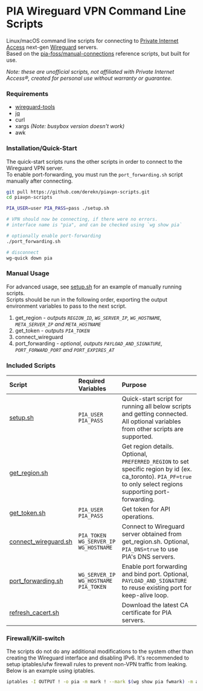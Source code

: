 PIA Wireguard VPN Command Line Scripts
======================================

Linux/macOS command line scripts for connecting to [Private Internet Access](https://www.privateinternetaccess.com/) next-gen [Wireguard](https://www.wireguard.com/) servers.  
Based on the [pia-foss/manual-connections](https://github.com/pia-foss/manual-connections) reference scripts, but built for use.

_Note: these are unofficial scripts, not affiliated with Private Internet Access®, created for personal use without warranty or guarantee._

### Requirements

- [wireguard-tools](https://github.com/WireGuard/wireguard-tools)
- [jq](https://stedolan.github.io/jq/)
- curl
- xargs _(Note: busybox version doesn't work)_
- awk

### Installation/Quick-Start

The quick-start scripts runs the other scripts in order to connect to the Wireguard VPN server.  
To enable port-forwarding, you must run the `port_forwarding.sh` script manually after connecting.

```sh
git pull https://github.com/derekn/piavpn-scripts.git
cd piavpn-scripts

PIA_USER=user PIA_PASS=pass ./setup.sh

# VPN should now be connecting, if there were no errors.
# interface name is "pia", and can be checked using `wg show pia`

# optionally enable port-forwarding
./port_forwarding.sh

# disconnect
wg-quick down pia
```

### Manual Usage

For advanced usage, see [setup.sh](setup.sh) for an example of manually running scripts.  
Scripts should be run in the following order, exporting the output environment variables to pass to the next script.

1. get_region - _outputs `REGION_ID`, `WG_SERVER_IP`, `WG_HOSTNAME`, `META_SERVER_IP` and `META_HOSTNAME`_
1. get_token - _outputs `PIA_TOKEN`_
1. connect_wireguard
1. port_forwarding - _optional, outputs `PAYLOAD_AND_SIGNATURE`, `PORT_FORWARD_PORT` and `PORT_EXPIRES_AT`_

### Included Scripts

| Script | Required Variables | Purpose |
| :--- | :--- | :--- |
| [setup.sh](setup.sh) | `PIA_USER`<br>`PIA_PASS` | Quick-start script for running all below scripts and getting connected. All optional variables from other scripts are supported. |
| [get_region.sh](get_region.sh) | | Get region details.<br>Optional, `PREFERRED_REGION` to set specific region by id (ex. ca_toronto). `PIA_PF=true` to only select regions supporting port-forwarding. |
| [get_token.sh](get_token.sh) | `PIA_USER`<br>`PIA_PASS` | Get token for API operations. |
| [connect_wireguard.sh](connect_wireguard.sh) | `PIA_TOKEN`<br>`WG_SERVER_IP`<br>`WG_HOSTNAME` | Connect to Wireguard server obtained from get_region.sh. Optional, `PIA_DNS=true` to use PIA's DNS servers. |
| [port_forwarding.sh](port_forwarding.sh) | `WG_SERVER_IP`<br>`WG_HOSTNAME`<br>`PIA_TOKEN` | Enable port forwarding and bind port. Optional, `PAYLOAD_AND_SIGNATURE` to reuse existing port for keep-alive loop. |
| [refresh_cacert.sh](refresh_cacert.sh) | | Download the latest CA certificate for PIA servers. |

### Firewall/Kill-switch

The scripts do not do any additional modifications to the system other than creating the Wireguard interface and disabling IPv6.
It's recommended to setup iptables/ufw firewall rules to prevent non-VPN traffic from leaking.  
Below is an example using iptables.

```sh
iptables -I OUTPUT ! -o pia -m mark ! --mark $(wg show pia fwmark) -m addrtype ! --dst-type LOCAL -j REJECT
```
